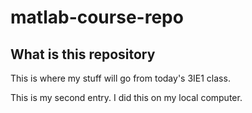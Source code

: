 # matlab-course-repo

## What is this repository
This is where my stuff will go from today's 3IE1 class.

This is my second entry. I did this on my local computer.